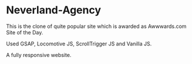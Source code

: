 # Neverland-Agency

This is the clone of quite popular site which is awarded as Awwwards.com Site of the Day.

Used GSAP, Locomotive JS, ScrollTrigger JS and Vanilla JS.

A fully responsive website.
